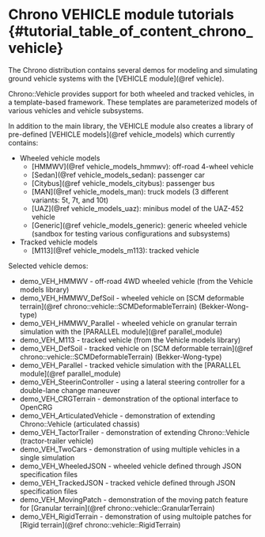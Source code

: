 Chrono VEHICLE module tutorials {#tutorial_table_of_content_chrono_vehicle}
===============================

The Chrono distribution contains several demos for modeling and simulating ground vehicle systems with the [VEHICLE module](@ref vehicle).

Chrono::Vehicle provides support for both wheeled and tracked vehicles, in a template-based framework. These templates are parameterized models of various vehicles and vehicle subsystems.

In addition to the main library, the VEHICLE module also creates a library of pre-defined [VEHICLE models](@ref vehicle_models) which currently contains:

- Wheeled vehicle models
  - [HMMWV](@ref vehicle_models_hmmwv): off-road 4-wheel vehicle
  - [Sedan](@ref vehicle_models_sedan): passenger car
  - [Citybus](@ref vehicle_models_citybus): passenger bus
  - [MAN](@ref vehicle_models_man): truck models (3 different variants: 5t, 7t, and 10t)
  - [UAZ](@ref vehicle_models_uaz): minibus model of the UAZ-452 vehicle
  - [Generic](@ref vehicle_models_generic): generic wheeled vehicle (sandbox for testing various configurations and subsystems)
- Tracked vehicle models
  - [M113](@ref vehicle_models_m113): tracked vehicle

Selected vehicle demos:

- demo_VEH_HMMWV - off-road 4WD wheeled vehicle (from the Vehicle models library)
- demo_VEH_HMMWV_DefSoil - wheeled vehicle on [SCM deformable terrain](@ref chrono::vehicle::SCMDeformableTerrain) (Bekker-Wong-type)
- demo_VEH_HMMWV_Parallel - wheeled vehicle on granular terrain simulation with the [PARALLEL module](@ref parallel_module)
- demo_VEH_M113 - tracked vehicle (from the Vehicle models library)
- demo_VEH_DefSoil - tracked vehicle on [SCM deformable terrain](@ref chrono::vehicle::SCMDeformableTerrain) (Bekker-Wong-type)
- demo_VEH_Parallel - tracked vehicle simulation with the [PARALLEL module](@ref parallel_module)
- demo_VEH_SteerinController - using a lateral steering controller for a double-lane change maneuver
- demo_VEH_CRGTerrain - demonstration of the optional interface to OpenCRG
- demo_VEH_ArticulatedVehicle - demonstration of extending Chrono::Vehicle (articulated chassis)
- demo_VEH_TactorTrailer - demonstration of extending Chrono::Vehicle (tractor-trailer vehicle)
- demo_VEH_TwoCars - demonstration of using multiple vehicles in a single simulation
- demo_VEH_WheeledJSON - wheeled vehicle defined through JSON specification files
- demo_VEH_TrackedJSON - tracked vehicle defined through JSON specification files
- demo_VEH_MovingPatch - demonstration of the moving patch feature for [Granular terrain](@ref chrono::vehicle::GranularTerrain)
- demo_VEH_RigidTerrain - demonstration of using multoiple patches for [Rigid terrain](@ref chrono::vehicle::RigidTerrain)
